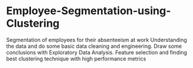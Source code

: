 # Employee-Segmentation-using-Clustering
Segmentation of employees for their absenteeism at work
Understanding the data and do some basic data cleaning and engineering.
Draw some conclusions with Exploratory Data Analysis.
Feature selection and finding best clustering technique with high performance metrics
